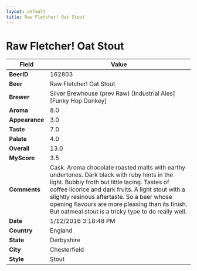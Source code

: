 ```yaml
---
layout: default
title: Raw Fletcher! Oat Stout
---
```


# Raw Fletcher! Oat Stout

| Field         | Value     |
|---------------|-----------|
| **BeerID** | 162803 |
| **Beer** | Raw Fletcher! Oat Stout |
| **Brewer** | Silver Brewhouse (prev Raw) [Industrial Ales] [Funky Hop Donkey] |
| **Aroma** | 8.0 |
| **Appearance** | 3.0 |
| **Taste** | 7.0 |
| **Palate** | 4.0 |
| **Overall** | 13.0 |
| **MyScore** | 3.5 |
| **Comments** | Cask. Aroma chocolate roasted malts with earthy undertones. Dark black with ruby hints in the light. Bubbly froth but little lacing. Tastes of coffee licorice and dark fruits. A light stout with a slightly resinous aftertaste. So a beer whose opening flavours are more pleasing than its finish. But oatmeal stout is a tricky type to do really well. |
| **Date** | 1/12/2016 3:18:48 PM |
| **Country** | England |
| **State** | Derbyshire |
| **City** | Chesterfield |
| **Style** | Stout |

